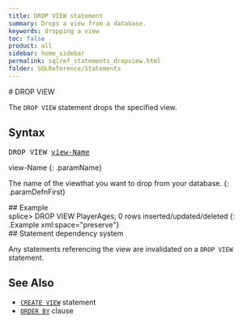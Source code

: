 ```yaml
---
title: DROP VIEW statement
summary: Drops a view from a database.
keywords: dropping a view
toc: false
product: all
sidebar: home_sidebar
permalink: sqlref_statements_dropview.html
folder: SQLReference/Statements
---
```

<section>
<div class="TopicContent" data-swiftype-index="true" markdown="1">
# DROP VIEW

The `DROP VIEW` statement drops the specified view.

## Syntax

<div class="fcnWrapperWide"><pre class="FcnSyntax">
DROP VIEW <a href="sqlref_identifiers_types.html#ViewName">view-Name</a></pre>

</div>
<div class="paramList" markdown="1">
view-Name
{: .paramName}

The name of the viewthat you want to drop from your database.
{: .paramDefnFirst}

</div>
## Example

<div class="preWrapper" markdown="1">
    splice> DROP VIEW PlayerAges;
    0 rows inserted/updated/deleted
{: .Example xml:space="preserve"}

</div>
## Statement dependency system

Any statements referencing the view are invalidated on a `DROP VIEW`
statement.

## See Also

* [`CREATE VIEW`](sqlref_statements_createview.html) statement
* [`ORDER BY`](sqlref_clauses_orderby.html) clause

</div>
</section>
